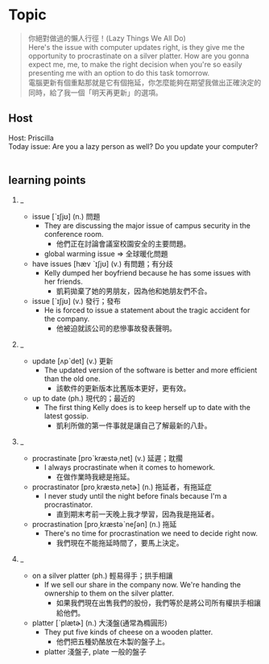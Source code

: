 # Topic

> 你絕對做過的懶人行徑！(Lazy Things We All Do) <br>
> Here's the issue with computer updates right, is they give me the opportunity to procrastinate on a silver platter. How are you gonna expect me, me, to make the right decision when you're so easily presenting me with an option to do this task tomorrow. <br>
> 電腦更新有個重點那就是它有個拖延，你怎麼能夠在期望我做出正確決定的同時，給了我一個「明天再更新」的選項。 <br>

## Host
Host: Priscilla
<br>Today issue: Are you a lazy person as well? Do you update your computer?
<br><br>
## learning points
1. _
	* issue  [ˋɪʃjʊ]  (n.)  問題
		- They are discussing the major issue of campus security in the conference room.
			+ 他們正在討論會議室校園安全的主要問題。
		- global warming issue => 全球暖化問題
	* have issues  [hæv ˋɪʃjʊ]  (v.)  有問題；有分歧
		- Kelly dumped her boyfriend because he has some issues with her friends.
			+ 凱莉拋棄了她的男朋友，因為他和她朋友們不合。
	* issue  [ˋɪʃjʊ]  (v.)  發行；發布
		- He is forced to issue a statement about the tragic accident for the company.
			+ 他被迫就該公司的悲慘事故發表聲明。

2. _
	* update  [ʌpˋdet]  (v.)  更新
		- The updated version of the software is better and more efficient than the old one.
			+ 該軟件的更新版本比舊版本更好，更有效。
	* up to date  (ph.)  現代的；最近的
		- The first thing Kelly does is to keep herself up to date with the latest gossip.
			+ 凱利所做的第一件事就是讓自己了解最新的八卦。

3. _
	* procrastinate  [proˋkræstə͵net]  (v.)  延遲；耽擱
		- I always procrastinate when it comes to homework.
			+ 在做作業時我總是拖延。
	* procrastinator  [pro͵kræstə͵netɚ]  (n.)  拖延者，有拖延症
		- I never study until the night before finals because I'm a procrastinator.
			+ 直到期末考前一天晚上我才學習，因為我是拖延者。
	* procrastination  [pro͵kræstəˋneʃən]  (n.)  拖延
		- There's no time for procrastination we need to decide right now.
			+ 我們現在不能拖延時間了，要馬上決定。

4. _
	* on a silver platter   (ph.)  輕易得手；拱手相讓
		- If we sell our share in the company now. We're handing the ownership to them on the silver platter.
			+ 如果我們現在出售我們的股份，我們等於是將公司所有權拱手相讓給他們。
	* platter  [ˋplætɚ]  (n.)  大淺盤(通常為橢圓形)
		- They put five kinds of cheese on a wooden platter.
			+ 他們把五種奶酪放在木製的盤子上。
		- platter 淺盤子, plate 一般的盤子
